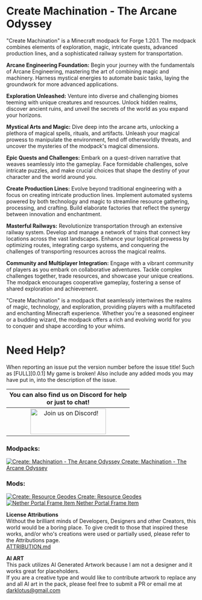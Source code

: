 # Create Machination - The Arcane Odyssey
"Create Machination" is a Minecraft modpack for Forge 1.20.1. The modpack combines elements of exploration, magic, intricate quests, advanced production lines, and a sophisticated railway system for transportation.

**Arcane Engineering Foundation:** Begin your journey with the fundamentals of Arcane Engineering, mastering the art of combining magic and machinery. Harness mystical energies to automate basic tasks, laying the groundwork for more advanced applications.

**Exploration Unleashed:** Venture into diverse and challenging biomes teeming with unique creatures and resources. Unlock hidden realms, discover ancient ruins, and unveil the secrets of the world as you expand your horizons.

**Mystical Arts and Magic:** Dive deep into the arcane arts, unlocking a plethora of magical spells, rituals, and artifacts. Unleash your magical prowess to manipulate the environment, fend off otherworldly threats, and uncover the mysteries of the modpack's magical dimensions.

**Epic Quests and Challenges:** Embark on a quest-driven narrative that weaves seamlessly into the gameplay. Face formidable challenges, solve intricate puzzles, and make crucial choices that shape the destiny of your character and the world around you.

**Create Production Lines:** Evolve beyond traditional engineering with a focus on creating intricate production lines. Implement automated systems powered by both technology and magic to streamline resource gathering, processing, and crafting. Build elaborate factories that reflect the synergy between innovation and enchantment.

**Masterful Railways:** Revolutionize transportation through an extensive railway system. Develop and manage a network of trains that connect key locations across the vast landscapes. Enhance your logistical prowess by optimizing routes, integrating cargo systems, and conquering the challenges of transporting resources across the magical realms.

**Community and Multiplayer Integration:** Engage with a vibrant community of players as you embark on collaborative adventures. Tackle complex challenges together, trade resources, and showcase your unique creations. The modpack encourages cooperative gameplay, fostering a sense of shared exploration and achievement.

"Create Machination" is a modpack that seamlessly intertwines the realms of magic, technology, and exploration, providing players with a multifaceted and enchanting Minecraft experience. Whether you're a seasoned engineer or a budding wizard, the modpack offers a rich and evolving world for you to conquer and shape according to your whims.


Need Help?
======
When reporting an issue put the version number before the issue title! Such as [FULL][0.0.1] My game is broken! Also include any added mods you may have put in, into the description of the issue.

|                                                         You can also find us on Discord for help<br>or just to chat!                                                          |
|:-----------------------------------------------------------------------------------------------------------------------------------------------------------------------------:|
| <a href="https://discord.gg/XH7zCjgUHb"><img src="https://discordapp.com/assets/fc0b01fe10a0b8c602fb0106d8189d9b.png" alt="Join us on Discord!"  width="200" height="68"></a> |


### Modpacks:
[![Create: Machination - The Arcane Odyssey](http://cf.way2muchnoise.eu/952872.svg "Create: Machination - The Arcane Odyssey") Create: Machination - The Arcane Odyssey](https://www.curseforge.com/minecraft/modpacks/create-machination-the-arcane-odyssey)

### Mods:
[![Create: Resource Geodes](http://cf.way2muchnoise.eu/952886.svg "Create: Resource Geodes") Create: Resource Geodes](https://www.curseforge.com/minecraft/mc-mods/create-resource-geodes)  
[![Nether Portal Frame Item](http://cf.way2muchnoise.eu/953246.svg "Nether Portal Frame Item") Nether Portal Frame Item](https://www.curseforge.com/minecraft/mc-mods/nether-portal-frame-item)

**License Attributions**  
Without the brilliant minds of Developers, Designers and other Creators, this world would be a boring place.
To give credit to those that inspired these works, and/or who's creations were used or partially used, please refer to the Attributions page.  
[ATTRIBUTION.md](ATTRIBUTION.md)


**AI ART**  
This pack utilizes AI Generated Artwork because I am not a designer and it works great for placeholders.  
If you are a creative type and would like to contribute artwork to replace any and all AI art in the pack, please feel free to submit a PR or email me at darklotus@gmail.com
